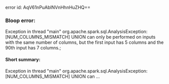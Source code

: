 error id: AqV61nPuAblNVnHhnHuZHQ==
### Bloop error:

Exception in thread "main" org.apache.spark.sql.AnalysisException: [NUM_COLUMNS_MISMATCH] UNION can only be performed on inputs with the same number of columns, but the first input has 5 columns and the 90th input has 7 columns.;
#### Short summary: 

Exception in thread "main" org.apache.spark.sql.AnalysisException: [NUM_COLUMNS_MISMATCH] UNION can ...